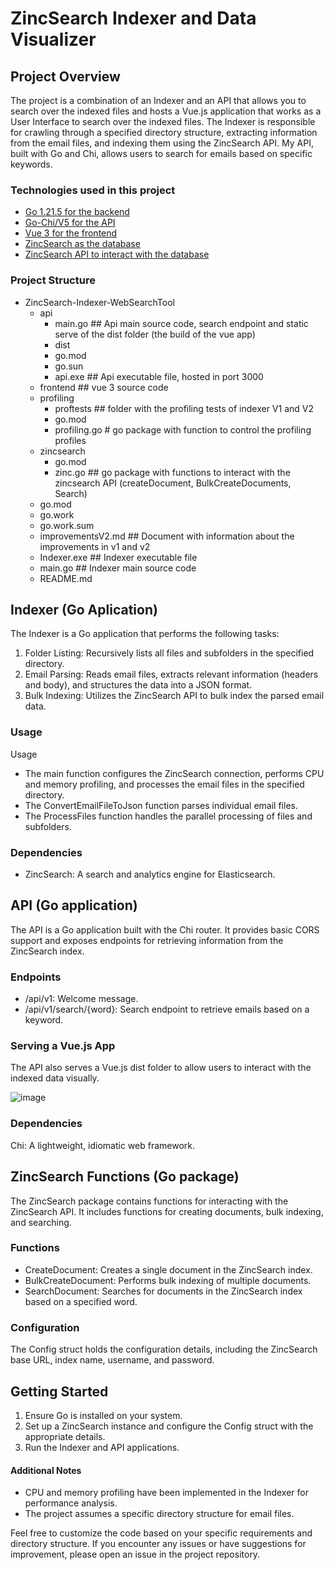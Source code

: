 # ZincSearch Indexer and Data Visualizer

## Project Overview

The project is a combination of an Indexer and an API that allows you to search over the indexed files and hosts a Vue.js application that works as a User Interface to search over the indexed files. The Indexer is responsible for crawling through a specified directory structure, extracting information from the email files, and indexing them using the ZincSearch API. My API, built with Go and Chi, allows users to search for emails based on specific keywords.

### Technologies used in this project
* [Go 1.21.5 for the backend](https://go.dev)
* [Go-Chi/V5 for the API](https://github.com/go-chi/chi)
* [Vue 3 for the frontend](https://vuejs.org)
* [ZincSearch as the database](https://github.com/zincsearch/zincsearch)
* [ZincSearch API to interact with the database](https://zincsearch-docs.zinc.dev)

### Project Structure

- ZincSearch-Indexer-WebSearchTool
  - api
    - main.go     ## Api main source code, search endpoint and static serve of the dist folder (the build of the vue app)
    - dist
    - go.mod
    - go.sun
    - api.exe     ## Api executable file, hosted in port 3000
  - frontend ## vue 3 source code
  - profiling 
    - proftests     ## folder with the profiling tests of indexer V1 and V2 
    - go.mod
    - profiling.go     # go package with function to control the profiling profiles
  - zincsearch
    - go.mod
    - zinc.go     ## go package with functions to interact with the zincsearch API (createDocument, BulkCreateDocuments, Search)
  - go.mod
  - go.work
  - go.work.sum
  - improvementsV2.md     ## Document with information about the improvements in v1 and v2
  - Indexer.exe     ## Indexer executable file 
  - main.go     ## Indexer main source code
  - README.md

## Indexer (Go Aplication)

The Indexer is a Go application that performs the following tasks:

1. Folder Listing: Recursively lists all files and subfolders in the specified directory.
2. Email Parsing: Reads email files, extracts relevant information (headers and body), and structures the data into a JSON format.
3. Bulk Indexing: Utilizes the ZincSearch API to bulk index the parsed email data.

### Usage

Usage

- The main function configures the ZincSearch connection, performs CPU and memory profiling, and processes the email files in the specified directory.
- The ConvertEmailFileToJson function parses individual email files.
- The ProcessFiles function handles the parallel processing of files and subfolders.

### Dependencies

- ZincSearch: A search and analytics engine for Elasticsearch.

## API (Go application)

The API is a Go application built with the Chi router. It provides basic CORS support and exposes endpoints for retrieving information from the ZincSearch index.

### Endpoints

- /api/v1: Welcome message.
- /api/v1/search/{word}: Search endpoint to retrieve emails based on a keyword.

### Serving a Vue.js App

The API also serves a Vue.js dist folder to allow users to interact with the indexed data visually.

![image](https://github.com/Jere283/ZincSearch-Indexer-WebSearchTool/assets/111548280/e6147dc3-a62f-40b3-bf28-d336900c076f)


### Dependencies

Chi: A lightweight, idiomatic web framework.

## ZincSearch Functions (Go package)

The ZincSearch package contains functions for interacting with the ZincSearch API. It includes functions for creating documents, bulk indexing, and searching.

### Functions

- CreateDocument: Creates a single document in the ZincSearch index.
- BulkCreateDocument: Performs bulk indexing of multiple documents.
- SearchDocument: Searches for documents in the ZincSearch index based on a specified word.

### Configuration

The Config struct holds the configuration details, including the ZincSearch base URL, index name, username, and password.

## Getting Started

1. Ensure Go is installed on your system.
2. Set up a ZincSearch instance and configure the Config struct with the appropriate details.
3. Run the Indexer and API applications.

#### Additional Notes

- CPU and memory profiling have been implemented in the Indexer for performance analysis.
- The project assumes a specific directory structure for email files.

Feel free to customize the code based on your specific requirements and directory structure. If you encounter any issues or have suggestions for improvement, please open an issue in the project repository.
